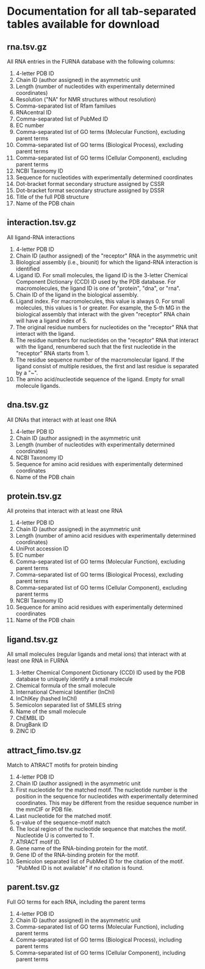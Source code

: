 # Documentation for all tab-separated tables available for download #

## rna.tsv.gz ##
All RNA entries in the FURNA database with the following columns:
1. 4-letter PDB ID
2. Chain ID (author assigned) in the asymmetric unit
3. Length (number of nucleotides with experimentally determined coordinates)
4. Resolution ("NA" for NMR structures without resolution)
5. Comma-separated list of Rfam familues
6. RNAcentral ID
7. Comma-separated list of PubMed ID
8. EC number
9. Comma-separated list of GO terms (Molecular Function), excluding parent terms
10. Comma-separated list of GO terms (Biological Process), excluding parent terms
11. Comma-separated list of GO terms (Cellular Component), excluding parent terms
12. NCBI Taxonomy ID
13. Sequence for nucleotides with experimentally determined coordinates
14. Dot-bracket format secondary structure assigned by CSSR
15. Dot-bracket format secondary structure assigned by DSSR
16. Title of the full PDB structure
17. Name of the PDB chain

## interaction.tsv.gz ##
All ligand-RNA interactions
1. 4-letter PDB ID
2. Chain ID (author assigned) of the "receptor" RNA in the asymmetric unit
3. Biological assembly (i.e., biounit) for which the ligand-RNA interaction is identified
4. Ligand ID. For small molecules, the ligand ID is the 3-letter Chemical Component Dictionary (CCD) ID used by the PDB database. For macromolecules, the  ligand ID is one of "protein", "dna", or "rna".
5. Chain ID of the ligand in the biological assembly.
6. Ligand index. For macromolecules, this value is always 0. For small molecules, this values is 1 or greater. For example, the 5-th MG in the biological assembly that interact with the given "receptor" RNA chain will have a ligand index of 5.
7. The original residue numbers for nucleotides on the "receptor" RNA that interact with the ligand.
8. The residue numbers for nucleotides on the "receptor" RNA that interact with the ligand, renumbered such that the first nucleotide in the "receptor" RNA starts from 1.
9. The residue sequence number of the macromolecular ligand. If the ligand consist of multiple residues, the first and last residue is separated by a "~".
10. The amino acid/nucleotide sequence of the ligand. Empty for small molecule ligands.


## dna.tsv.gz ##
All DNAs that interact with at least one RNA
1. 4-letter PDB ID
2. Chain ID (author assigned) in the asymmetric unit
3. Length (number of nucleotides with experimentally determined coordinates)
4. NCBI Taxonomy ID
5. Sequence for amino acid residues with experimentally determined coordinates
6. Name of the PDB chain

## protein.tsv.gz ##
All proteins that interact with at least one RNA
1. 4-letter PDB ID
2. Chain ID (author assigned) in the asymmetric unit
3. Length (number of amino acid residues with experimentally determined coordinates)
4. UniProt accession ID
5. EC number
6. Comma-separated list of GO terms (Molecular Function), excluding parent terms
7. Comma-separated list of GO terms (Biological Process), excluding parent terms
8. Comma-separated list of GO terms (Cellular Component), excluding parent terms
9. NCBI Taxonomy ID
10. Sequence for amino acid residues with experimentally determined coordinates
11. Name of the PDB chain

## ligand.tsv.gz ##
All small molecules (regular ligands and metal ions) that interact with at least one RNA in FURNA
1. 3-letter Chemical Component Dictionary (CCD) ID used by the PDB database to uniquely identify a small molecule
2. Chemical formula of the small molecule
3. International Chemical Identifier (InChI)
4. InChIKey (hashed InChI)
5. Semicolon separated list of SMILES string
6. Name of the small molecule
7. ChEMBL ID
8. DrugBank ID
9. ZINC ID

## attract_fimo.tsv.gz ##
Match to ATtRACT motifs for protein binding
1. 4-letter PDB ID
2. Chain ID (author assigned) in the asymmetric unit
3. First nucleotide for the matched motif. The nucleotide number is the position in the sequence for nucleotides with experimentally determined coordinates. This may be different from the residue sequence number in the mmCIF or PDB file.
4. Last nucleotide for the matched motif.
5. q-value of the sequence-motif match
6. The local region of the nucleotide sequence that matches the motif. Nucleotide U is converted to T.
7. ATtRACT motif ID.
8. Gene name of the RNA-binding protein for the motif.
9. Gene ID of the RNA-binding protein for the motif.
10. Semicolon separated list of PubMed ID for the citation of the motif. "PubMed ID is not available" if no citation is found.


## parent.tsv.gz ##
Full GO terms for each RNA, including the parent terms
1. 4-letter PDB ID
2. Chain ID (author assigned) in the asymmetric unit
3. Comma-separated list of GO terms (Molecular Function), including parent terms
4. Comma-separated list of GO terms (Biological Process), including parent terms
5. Comma-separated list of GO terms (Cellular Component), including parent terms
